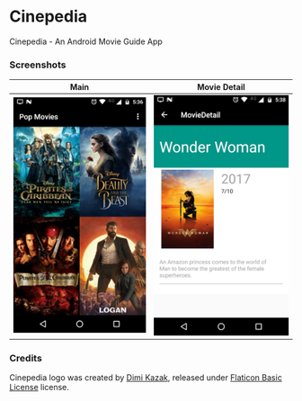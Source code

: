 # Cinepedia
Cinepedia - An Android Movie Guide App


### Screenshots

| Main | Movie Detail |
|---|---|
| ![Main Activity](screenshots/main.png) | ![Movie Detail Activity](screenshots/movie_detail.png) |


### Credits

Cinepedia logo was created by [Dimi Kazak](http://www.flaticon.com/authors/dimi-kazak/), released
under [Flaticon Basic License](http://file000.flaticon.com/downloads/license/license.pdf) license.
